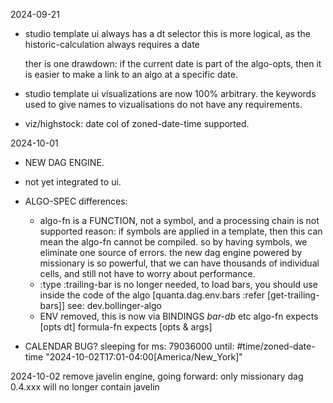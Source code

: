 
2024-09-21

- studio template ui always has a dt selector
  this is more logical, as the historic-calculation always requires a date

  ther is one drawdown: if the current date is part of the algo-opts, 
  then it is easier to make a link to an algo at a specific date.

- studio template ui visualizations are now 100% arbitrary.
  the keywords used to give names to vizualisations do not have any requirements.

- viz/highstock: date col of zoned-date-time supported.

2024-10-01

- NEW DAG ENGINE.
- not yet integrated to ui.

- ALGO-SPEC differences:
  - algo-fn is a FUNCTION, not a symbol, and a processing chain is not supported
    reason: if symbols are applied in a template, then this can mean the algo-fn
            cannot be compiled. so by having symbols, we eliminate one source of
            errors. the new dag engine powered by missionary is so powerful, that
            we can have thousands of individual cells, and still not have to worry
            about performance. 
  - :type :trailing-bar is no longer needed, to load bars, you should use 
    inside the code of the algo [quanta.dag.env.bars :refer [get-trailing-bars]]
    see: dev.bollinger-algo
  - ENV removed, this is now via BINDINGS *bar-db* etc
    algo-fn expects [opts dt]
    formula-fn expects [opts & args]


- CALENDAR BUG?
  sleeping for ms:  79036000  until:  #time/zoned-date-time "2024-10-02T17:01-04:00[America/New_York]"

 2024-10-02 remove javelin engine, going forward: only missionary dag
 0.4.xxx will no longer contain javelin
